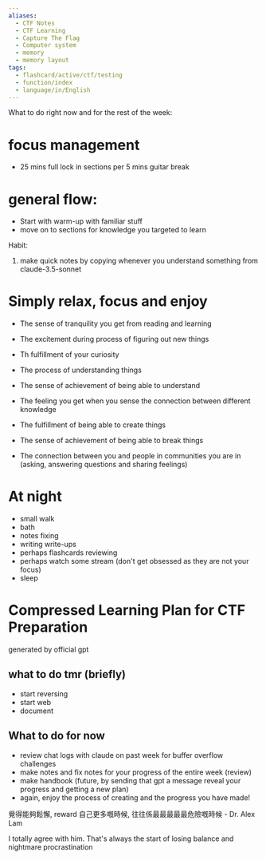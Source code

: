 ```yaml
---
aliases:
  - CTF Notes
  - CTF Learning
  - Capture The Flag
  - Computer system
  - memory
  - memory layout
tags:
  - flashcard/active/ctf/testing
  - function/index
  - language/in/English
---
```


What to do right now and for the rest of the week:

# focus management
- 25 mins full lock in sections per 5 mins guitar break

# general flow: 
- Start with warm-up with familiar stuff 
- move on to sections for knowledge you targeted to learn

Habit:
1. make quick notes by copying whenever you understand something from claude-3.5-sonnet 

# Simply relax, focus and enjoy

- The sense of tranquility you get from reading and learning

- The excitement during process of figuring out new things

- Th fulfillment of your curiosity

- The process of understanding things
- The sense of achievement of being able to understand

- The feeling you get when you sense the connection between different knowledge
- The fulfillment of being able to create things
- The sense of achievement of being able to break things
- The connection between you and people in communities you are in (asking, answering questions and sharing feelings)

  

# At night

- small walk 
- bath 
- notes fixing 
- writing write-ups 
- perhaps flashcards reviewing
- perhaps watch some stream (don't get obsessed as they are not your focus)
- sleep

# Compressed Learning Plan for CTF Preparation

generated by official gpt

## what to do tmr (briefly)
- start reversing
- start web
- document
## What to do for now

- review chat logs with claude on past week for buffer overflow challenges 
- make notes and fix notes for your progress of the entire week (review)
- make handbook (future, by sending that gpt a message reveal your progress and getting a new plan)
- again, enjoy the process of creating and the progress you have made! 


覺得能夠鬆懈, reward 自己更多嘅時候, 往往係最最最最最危險嘅時候 - Dr. Alex Lam

I totally agree with him. That's always the start of losing balance and nightmare procrastination
